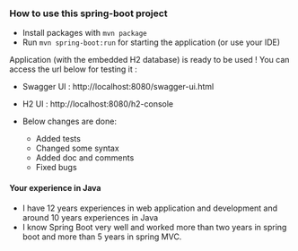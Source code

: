 ### How to use this spring-boot project

- Install packages with `mvn package`
- Run `mvn spring-boot:run` for starting the application (or use your IDE)

Application (with the embedded H2 database) is ready to be used ! You can access the url below for testing it :

- Swagger UI : http://localhost:8080/swagger-ui.html
- H2 UI : http://localhost:8080/h2-console

- Below changes are done:
  - Added tests
  - Changed some syntax
  - Added doc and comments
  - Fixed bugs
  
#### Your experience in Java

- I have 12 years experiences in web application and development and around 10 years experiences in Java
- I know Spring Boot very well and worked more than two years in spring boot and more than 5 years in spring MVC.
